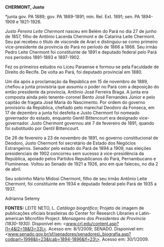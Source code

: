 **CHERMONT, Justo**

\*junta gov. PA 1889; gov. PA 1889-1891; min. Rel. Ext. 1891; sen. PA
1894-1909 e 1921-1926.

*Justo Pereira Leite Chermont* nasceu em Belém do Pará no dia 27 de
junho de 1857, filho de Antônio Lacerda Chermont e de Catarina Leite
Chermont. Seu pai recebeu o título de visconde de Arari e distinguiu-se
como primeiro vice-presidente da província do Pará no período de 1866 a
1868. Seu irmão Pedro Leite Chermont foi constituinte de 1891 e deputado
federal pelo Pará nos períodos 1891-1893 e 1897-1902.

Fez os primeiros estudos no Liceu Paraense e formou-se pela Faculdade de
Direito do Recife. De volta ao Pará, foi deputado provincial em 1880.

Um dia após a proclamação da República em 15 de novembro de 1889,
chefiou a junta provisória que assumiu o poder no Pará com a deposição
do então presidente da província, Antônio José Ferreira Braga. A junta
era composta ainda pelo tenente-coronel Bento José Fernandes Júnior e
pelo capitão de fragata José Maria do Nascimento. Por ordem do governo
provisório da República, chefiado pelo marechal Deodoro da Fonseca, em
17 de dezembro a junta foi desfeita e Justo Chermont foi nomeado
governador do estado, enquanto Gentil Bittencourt era designado
vice-governador. Justo Chermont governou até 7 de fevereiro de 1891,
quando foi substituído por Gentil Bittencourt.

De 26 de fevereiro a 23 de novembro de 1891, no governo constitucional
de Deodoro, Justo Chermont foi secretário de Estado dos Negócios
Estrangeiros. Senador pelo estado do Pará de 1894 a 1909, nas eleições
presidenciais de 1902 concorreu sem sucesso à vice-presidência da
República, apoiado pelos Partidos Republicanos do Pará, Pernambucano e
Fluminense. Voltou ao Senado de 1921 a 1926, ano em que faleceu, no dia
2 de abril.

Seu sobrinho Mário Midosi Chermont, filho de seu irmão Antônio Leite
Chermont, foi constituinte em 1934 e deputado federal pelo Pará de 1935
a 1937.

Adrianna Setemy

**FONTES:** LEITE NETO, L. *Catálogo biográfico*; Projeto de imagem de
publicações oficiais brasileiras do Center for Research Libraries e
Latin-american Microfilm Project. *Mensagens dos Presidentes de
Província (1830-1930).* Disponível em:
\<www.crl.edu/content.asp?l1=4&l2=18&l3=33\>. Acesso em: 8/1/2009;
SENADO. Disponível em:
\<www.senado.gov.br/sf/senadores/senadores\_biografia.asp?codparl=1998&li=23&lcab=1894-1896&lf=23\>.
Acesso em: 30/1/2009.
